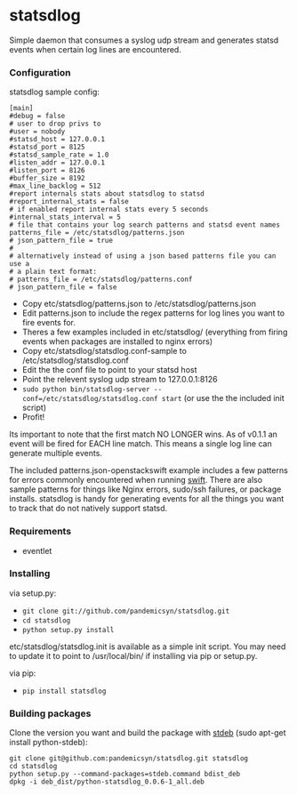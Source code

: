 # statsdlog

Simple daemon that consumes a syslog udp stream and generates statsd events when certain log lines are encountered.

### Configuration ###

statsdlog sample config:

    [main]
    #debug = false
    # user to drop privs to
    #user = nobody
    #statsd_host = 127.0.0.1
    #statsd_port = 8125
    #statsd_sample_rate = 1.0
    #listen_addr = 127.0.0.1
    #listen_port = 8126
    #buffer_size = 8192
    #max_line_backlog = 512
    #report internals stats about statsdlog to statsd
    #report_internal_stats = false
    # if enabled report internal stats every 5 seconds
    #internal_stats_interval = 5
    # file that contains your log search patterns and statsd event names
    patterns_file = /etc/statsdlog/patterns.json
    # json_pattern_file = true
    #
    # alternatively instead of using a json based patterns file you can use a
    # a plain text format:
    # patterns_file = /etc/statsdlog/patterns.conf
    # json_pattern_file = false

 - Copy etc/statsdlog/patterns.json to /etc/statsdlog/patterns.json
 - Edit patterns.json to include the regex patterns for log lines you want to fire events for.
 - Theres a few examples included in etc/statsdlog/ (everything from firing events when packages are installed to nginx errors)
 - Copy etc/statsdlog/statsdlog.conf-sample to /etc/statsdlog/statsdlog.conf
 - Edit the the conf file to point to your statsd host
 - Point the relevent syslog udp stream to 127.0.0.1:8126
 - ``sudo python bin/statsdlog-server --conf=/etc/statsdlog/statsdlog.conf start`` (or use the the included init script)
 - Profit!

Its important to note that the first match NO LONGER wins. As of v0.1.1 an event will be fired for EACH line match. This means a single log line can generate multiple events.

The included patterns.json-openstackswift example includes a few patterns for errors commonly encountered when running [swift](http://github.com/openstack/swift). There are also sample patterns for things like Nginx errors, sudo/ssh failures, or package installs. statsdlog is handy for generating events for all the things you want to track that do not natively support statsd.

### Requirements ###

- eventlet

### Installing ###

via setup.py:

 - ``git clone git://github.com/pandemicsyn/statsdlog.git``
 - ``cd statsdlog``
 - ``python setup.py install``

etc/statsdlog/statsdlog.init is available as a simple init script. You may need to update it to point to /usr/local/bin/ if installing via pip or setup.py.

via pip:

 - ``pip install statsdlog``


### Building packages ###

Clone the version you want and build the package with [stdeb](https://github.com/astraw/stdeb "stdeb") (sudo apt-get install python-stdeb):

    git clone git@github.com:pandemicsyn/statsdlog.git statsdlog
    cd statsdlog
    python setup.py --command-packages=stdeb.command bdist_deb
    dpkg -i deb_dist/python-statsdlog_0.0.6-1_all.deb
